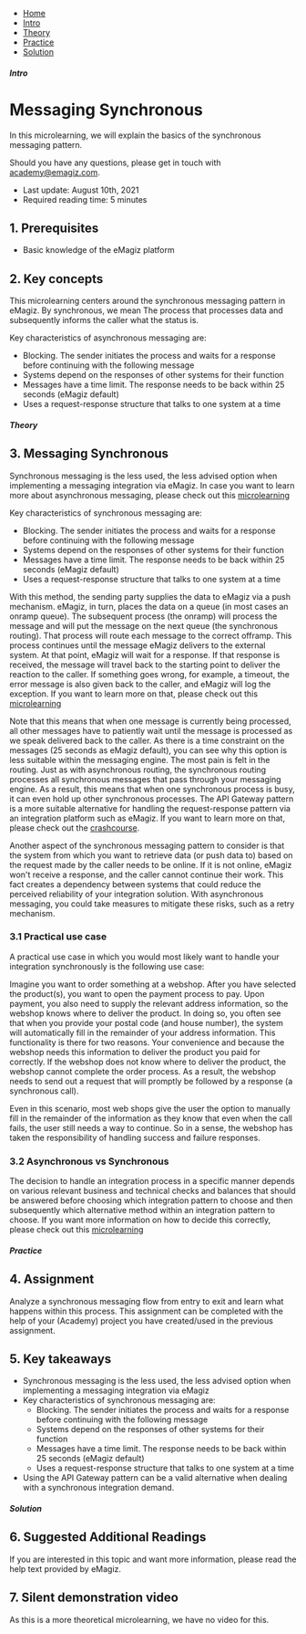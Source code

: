 <div class="ez-academy">
    <div class="ez-academy__body">
        <main class="micro-learning">
        <ul class="doc-nav">
            <li class="doc-nav__item"><a href="../../docs/microlearning/intermediate-key-concepts-emagiz-messaging-index" class="doc-nav__link">Home</a></li>
            <li class="doc-nav__item"><a href="#intro" class="doc-nav__link">Intro</a></li>
            <li class="doc-nav__item"><a href="#theory" class="doc-nav__link">Theory</a></li>
            <li class="doc-nav__item"><a href="#practice" class="doc-nav__link">Practice</a></li>
            <li class="doc-nav__item"><a href="#solution" class="doc-nav__link">Solution</a></li>
        </ul>

<div class="doc">

##### Intro

# Messaging Synchronous

In this microlearning, we will explain the basics of the synchronous messaging pattern.

Should you have any questions, please get in touch with academy@emagiz.com.

- Last update: August 10th, 2021
- Required reading time: 5 minutes

## 1. Prerequisites
- Basic knowledge of the eMagiz platform

## 2. Key concepts
This microlearning centers around the synchronous messaging pattern in eMagiz.
By synchronous, we mean The process that processes data and subsequently informs the caller what the status is.

Key characteristics of asynchronous messaging are:

- Blocking. The sender initiates the process and waits for a response before continuing with the following message
- Systems depend on the responses of other systems for their function
- Messages have a time limit. The response needs to be back within 25 seconds (eMagiz default)
- Uses a request-response structure that talks to one system at a time

##### Theory

## 3. Messaging Synchronous

Synchronous messaging is the less used, the less advised option when implementing a messaging integration via eMagiz. In case you want to learn more about asynchronous messaging, please check out this [microlearning](crashcourse-messaging-messaging-asynchronous.md)

Key characteristics of synchronous messaging are:

- Blocking. The sender initiates the process and waits for a response before continuing with the following message
- Systems depend on the responses of other systems for their function
- Messages have a time limit. The response needs to be back within 25 seconds (eMagiz default)
- Uses a request-response structure that talks to one system at a time

With this method, the sending party supplies the data to eMagiz via a push mechanism. eMagiz, in turn, places the data on a queue (in most cases an onramp queue). The subsequent process (the onramp) will process the message and will put the message on the next queue (the synchronous routing). That process will route each message to the correct offramp. This process continues until the message eMagiz delivers to the external system. At that point, eMagiz will wait for a response. If that response is received, the message will travel back to the starting point to deliver the reaction to the caller. If something goes wrong, for example, a timeout, the error message is also given back to the caller, and eMagiz will log the exception. If you want to learn more on that, please check out this [microlearning](intermediate-understanding-error-handling-in-emagiz-messaging-synchronous.md)



Note that this means that when one message is currently being processed, all other messages have to patiently wait until the message is processed as we speak delivered back to the caller. As there is a time constraint on the messages (25 seconds as eMagiz default), you can see why this option is less suitable within the messaging engine. The most pain is felt in the routing. Just as with asynchronous routing, the synchronous routing processes all synchronous messages that pass through your messaging engine. As a result, this means that when one synchronous process is busy, it can even hold up other synchronous processes. The API Gateway pattern is a more suitable alternative for handling the request-response pattern via an integration platform such as eMagiz. If you want to learn more on that, please check out the [crashcourse](crashcourse-api-gateway-index.md).

Another aspect of the synchronous messaging pattern to consider is that the system from which you want to retrieve data (or push data to) based on the request made by the caller needs to be online. If it is not online, eMagiz won't receive a response, and the caller cannot continue their work. This fact creates a dependency between systems that could reduce the perceived reliability of your integration solution. With asynchronous messaging, you could take measures to mitigate these risks, such as a retry mechanism.

### 3.1 Practical use case

A practical use case in which you would most likely want to handle your integration synchronously is the following use case:

Imagine you want to order something at a webshop. After you have selected the product(s), you want to open the payment process to pay. Upon payment, you also need to supply the relevant address information, so the webshop knows where to deliver the product. In doing so, you often see that when you provide your postal code (and house number), the system will automatically fill in the remainder of your address information. This functionality is there for two reasons. Your convenience and because the webshop needs this information to deliver the product you paid for correctly. If the webshop does not know where to deliver the product, the webshop cannot complete the order process. As a result, the webshop needs to send out a request that will promptly be followed by a response (a synchronous call). 

Even in this scenario, most web shops give the user the option to manually fill in the remainder of the information as they know that even when the call fails, the user still needs a way to continue. So in a sense, the webshop has taken the responsibility of handling success and failure responses.

### 3.2 Asynchronous vs Synchronous

The decision to handle an integration process in a specific manner depends on various relevant business and technical checks and balances that should be answered before choosing which integration pattern to choose and then subsequently which alternative method within an integration pattern to choose. If you want more information on how to decide this correctly, please check out this [microlearning](intermediate-discover-your-integration-landscape-determining-integration-pattern.md)

##### Practice

## 4. Assignment

Analyze a synchronous messaging flow from entry to exit and learn what happens within this process. 
This assignment can be completed with the help of your (Academy) project you have created/used in the previous assignment.

## 5. Key takeaways

- Synchronous messaging is the less used, the less advised option when implementing a messaging integration via eMagiz
- Key characteristics of synchronous messaging are:
    - Blocking. The sender initiates the process and waits for a response before continuing with the following message
    - Systems depend on the responses of other systems for their function
    - Messages have a time limit. The response needs to be back within 25 seconds (eMagiz default)
    - Uses a request-response structure that talks to one system at a time
- Using the API Gateway pattern can be a valid alternative when dealing with a synchronous integration demand.

##### Solution

## 6. Suggested Additional Readings

If you are interested in this topic and want more information, please read the help text provided by eMagiz.

## 7. Silent demonstration video

As this is a more theoretical microlearning, we have no video for this.

</div>
</main>
</div>
</div>